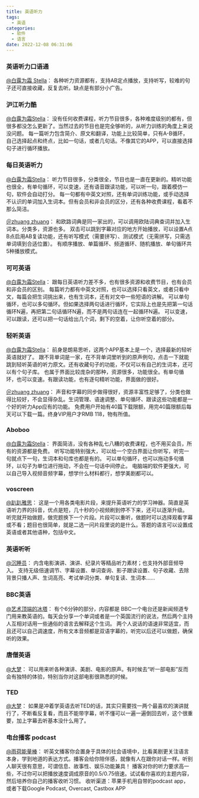 ```yaml
---
title: 英语听力
tags:
  - 英语
categories:
  - 软件
  - 语言
date: 2022-12-08 06:31:06
---
```


### 英语听力口语通

[@白露为霜 Stella](https://www.zhihu.com/question/28808960/answer/1785267803)：
各种听力资源都有，支持AB定点播放，支持听写，较难的句子还可直接收藏，反复去听。缺点是有部分小广告。<!--more-->

### 沪江听力酷

[@白露为霜Stella](https://www.zhihu.com/question/28808960/answer/1785267803)：
没有任何收费课程，听力节目很多，各种难度级别的都有，但很多都没怎么更新了。当然过去的节目也是完全够听的，从听力训练的角度上来说没问题。
每一篇听力包含简介、原文和翻译，功能上比较简单，只有A-B循环，自己选择起点和终点，比如一句话，或者几句话。不像其它的APP，可以直接选择句子进行循环播放。

### 每日英语听力

[@白露为霜Stella](https://www.zhihu.com/question/28808960/answer/1785267803)：
听力节目很多，分类很全，节目也是一直在更新的。精听功能也很全，有单句循环，可以变速，还有语音跟读功能，可以听一句，跟着模仿一句，软件会自动打分。
每一句都有中英文对照，还有单词训练功能，或手动选择不认识的单词加入生词本。但有会员和非会员的区分，还有各种收费课程，看着不那么简洁。

[＠zhuang zhuang](https://www.zhihu.com/answer/125499821)：
和欧路词典是同一家出的，可以调用欧陆词典查词并加入生词本。分类多，资源也多。
双击可以跳到字幕对应的地方开始播放，可以设置A点B点启用AB复读功能，还有听写模式（需要拼写）、测试模式（无需拼写，只需选单词填到合适位置）。
有顺序播放、单篇循环、频道循环、随机播放、单句循环共5种播放模式。

### 可可英语

[@白露为霜Stella](https://www.zhihu.com/question/28808960/answer/1785267803)：
跟每日英语听力差不多，也有很多资源和收费节目，也有会员和非会员的区别。
每篇听力都有中英文对照，也可以选择只看英文，或者只看中文，每篇会把生词挑出来，也有生词本，还有对文中一些短语的讲解。
可以单句循环，也可以多句循环。但如果选择两句话进行循环，它实际上也是先把第一句话循环N遍，再把第二句话循环N遍，而不是两句话连在一起循环N遍。
可以变速，可以跟读，还可以把一句话给出几个词，剩下的空着，让你听空着的部分。

### 轻听英语

[@白露为霜Stella](https://www.zhihu.com/question/28808960/answer/1785267803)：
前身是朗易思听，这两个APP基本上是一个，选择最新的轻听英语就好了。
跟不背单词是一家，在不背单词里听到的原声例句，点击一下就能跳到轻听英语的听力原文。还有收藏句子的功能，不仅可以有自己的生词本，还可以有个句子库。
也属于界面比较庞杂的那种，资源很多，功能很全。有单句循环，也可以变速。有跟读功能，也有逐句精听功能，界面做的很好。

[＠zhuang zhuang](https://www.zhihu.com/answer/125499821)：
声音和字幕的同步做得很好，资源丰富性足够了，分类也做得比较好，不会显得杂乱。生词管理、语速调整、单句循环、跟读这些功能都是一个好的听力App应有的功能。
免费用户开始有40篇下载限额，用完40篇限额后每天可以下载一篇。终身VIP用户才RMB 118，物有所值。

### Aboboo

[@白露为霜Stella](https://www.zhihu.com/question/28808960/answer/1785267803)：
界面简洁，没有各种乱七八糟的收费课程，也不用买会员，所有的资源都是免费。
听写功能特别强大，可以给一个空白界面让你听写，听完一句就点下一句，生词本和句库也都是有的。
可以单句循环，也可以拖动多句循环，以句子为单位进行拖动，不会在一句话中间停止。
电脑端的软件更强大，可以自己导入视频音频字幕，想学什么材料都行，想学美剧都可以。

### voscreen

[@趴趴雅思](https://www.zhihu.com/question/24026857/answer/2563135386)：
这是一个用各类电影片段，来提升英语听力的学习神器。简直是英语听力界的抖音，优点是短，几十秒的小视频刷到停不下来，还可以逐渐升级。
听完就开始做题，做完题换下一个片段。片段可以重听，做题时可以选择观看字幕或不看；题目也很简单，就是二选一问片段里说的是什么。答题的语言可以设置成英语或者其他语种，包括中文。

### 英语听听

[@沉睡员](https://www.zhihu.com/question/24026857/answer/2460070334)：
内含电影演讲、演讲、纪录片等精品听力素材；也支持外部音频导入。
支持无级倍速调节、字幕设置、单词查询、影子跟读设置、句子收藏、去除背景只播人声、生词高亮、考试单词分类、单句复读、生词本……

### BBC英语

[@艺术顶端的冰塔](https://www.zhihu.com/question/20271869/answer/920754389)：
有个6分钟的部分，内容都是 BBC一个电台还是新闻频道专门用来教英语的。每天会分享一个单词或者是一个英国流行的说法，然后两个主持人互相对话用一些通俗的语言去解释这个生词。
两个人说话的语速非常适宜，而且还可以自己调速度，所有文本音频都是双语字幕的，听完以后还可以做题，确保听的效果。

### 唐僧英语

[@大梦](https://www.zhihu.com/question/19895129/answer/100679185)：
可以用来听各种演讲、美剧、电影的原声。有时候去“听一部电影”反而会有独特的体验，特别当你对这部电影很熟悉的时候。

### TED

[@大梦](https://www.zhihu.com/question/19895129/answer/100679185)：
如果是冲着学英语去听TED的话，其实只需要找一两个最喜欢的演讲就行了，不断看反复看，而且不能带字幕，听不懂可以一遍一遍倒回去听，这个很重要，加上字幕去听基本没什么用了。

### 电台播客 podcast

[@雨荷能量棒](https://www.zhihu.com/question/28808960/answer/1318880337)：
听英文播客你会置身于具体的社会语境中，比看美剧更关注语言本身，学到地道的表达方式。播客会给你陪伴感，就像有人在跟你对话一样。听别人聊天很有意思，可谓信息、故事性、娱乐功能兼具！
播客对你的听力要求高一些，不过你可以把播放速度调成原音的0.5/0.75倍速。试试看你喜欢的主题内容，然后培养你自己的播客收听习惯。
收听渠道：苹果手机用自带的podcast app，或者下载Google Podcast, Overcast, Castbox APP